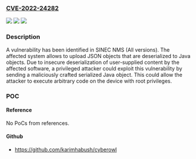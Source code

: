 ### [CVE-2022-24282](https://cve.mitre.org/cgi-bin/cvename.cgi?name=CVE-2022-24282)
![](https://img.shields.io/static/v1?label=Product&message=SINEC%20NMS&color=blue)
![](https://img.shields.io/static/v1?label=Version&message=n%2Fa&color=blue)
![](https://img.shields.io/static/v1?label=Vulnerability&message=CWE-502%3A%20Deserialization%20of%20Untrusted%20Data&color=brighgreen)

### Description

A vulnerability has been identified in SINEC NMS (All versions). The affected system allows to upload JSON objects that are deserialized to Java objects. Due to insecure deserialization of user-supplied content by the affected software, a privileged attacker could exploit this vulnerability by sending a maliciously crafted serialized Java object. This could allow the attacker to execute arbitrary code on the device with root privileges.

### POC

#### Reference
No PoCs from references.

#### Github
- https://github.com/karimhabush/cyberowl

